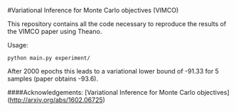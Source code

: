 #Variational Inference for Monte Carlo objectives (VIMCO)

This repository contains all the code necessary to reproduce the results of the VIMCO paper using Theano.

Usage:

```
python main.py experiment/
```

After 2000 epochs this leads to a variational lower bound of -91.33 for 5 samples (paper obtains -93.6).


####Acknowledgements:
[Variational Inference for Monte Carlo objectives]
(http://arxiv.org/abs/1602.06725)
